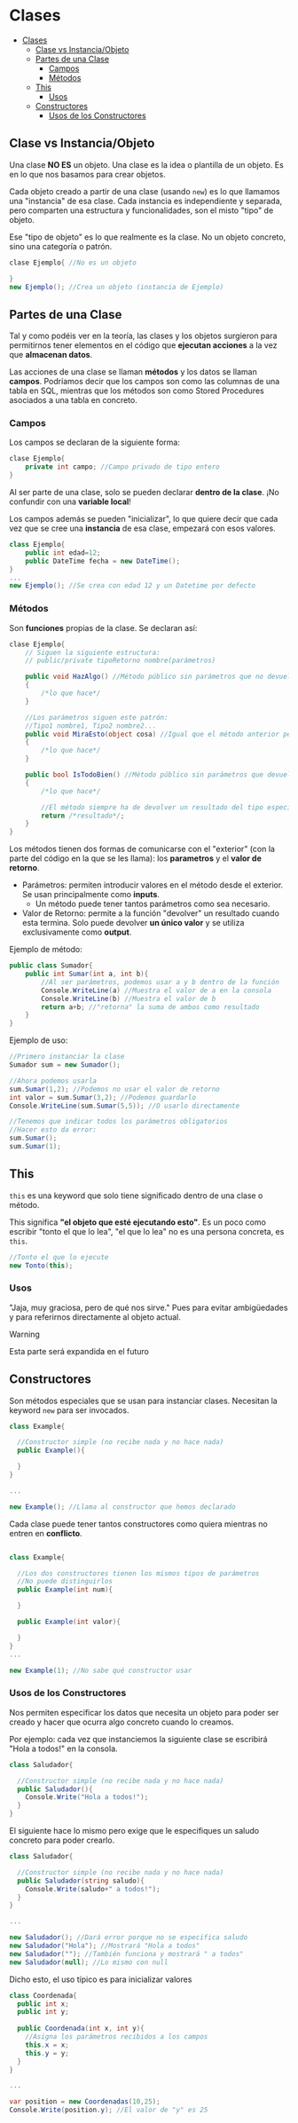 # Clases

- [Clases](#clases)
  - [Clase vs Instancia/Objeto](#clase-vs-instanciaobjeto)
  - [Partes de una Clase](#partes-de-una-clase)
    - [Campos](#campos)
    - [Métodos](#métodos)
  - [This](#this)
    - [Usos](#usos)
  - [Constructores](#constructores)
    - [Usos de los Constructores](#usos-de-los-constructores)



## Clase vs Instancia/Objeto

Una clase **NO ES** un objeto. Una clase es la idea o plantilla de un objeto. Es en lo que nos basamos para crear objetos.

Cada objeto creado a partir de una clase (usando `new`) es lo que llamamos una "instancia" de esa clase. Cada instancia es independiente y separada, pero comparten una estructura y funcionalidades, son el misto "tipo" de objeto.

Ese "tipo de objeto" es lo que realmente es la clase. No un objeto concreto, sino una categoría o patrón.

```cs
clase Ejemplo{ //No es un objeto

}
new Ejemplo(); //Crea un objeto (instancia de Ejemplo)
```

## Partes de una Clase

Tal y como podéis ver en la teoría, las clases y los objetos surgieron para permitirnos tener elementos en el código que **ejecutan acciones** a la vez que **almacenan datos**.

Las acciones de una clase se llaman **métodos** y los datos se llaman **campos**. Podríamos decir que los campos son como las columnas de una tabla en SQL, mientras que los métodos son como Stored Procedures asociados a una tabla en concreto.

### Campos

Los campos se declaran de la siguiente forma:

```cs
clase Ejemplo{ 
    private int campo; //Campo privado de tipo entero
}
```

Al ser parte de una clase, solo se pueden declarar **dentro de la clase**. ¡No confundir con una **variable local**!

Los campos además se pueden "inicializar", lo que quiere decir que cada vez que se cree una **instancia** de esa clase, empezará con esos valores.

```cs
class Ejemplo{
    public int edad=12;
    public DateTime fecha = new DateTime();
}
...
new Ejemplo(); //Se crea con edad 12 y un Datetime por defecto
```

### Métodos

Son **funciones** propias de la clase. Se declaran así:

```cs
clase Ejemplo{ 
    // Siguen la siguiente estructura:
    // public/private tipoRetorno nombre(parámetros)

    public void HazAlgo() //Método público sin parámetros que no devuelve ningún resultado (void es "nada")
    { 
        /*lo que hace*/
    }

    //Los parámetros siguen este patrón:
    //Tipo1 nombre1, Tipo2 nombre2...
    public void MiraEsto(object cosa) //Igual que el método anterior pero recibe el parámetro "cosa"
    { 
        /*lo que hace*/
    }

    public bool IsTodoBien() //Método público sin parámetros que devuelve un valor booleano
    { 
        /*lo que hace*/

        //El método siempre ha de devolver un resultado del tipo especificado (bool en este caso)
        return /*resultado*/; 
    }
}
```

Los métodos tienen dos formas de comunicarse con el "exterior" (con la parte del código en la que se les llama): los **parametros** y el **valor de retorno**. 
 
 - Parámetros: permiten introducir valores en el método desde el exterior. Se usan principalmente como **inputs**.
   - Un método puede tener tantos parámetros como sea necesario.
 - Valor de Retorno: permite a la función "devolver" un resultado cuando esta termina. Solo puede devolver **un único valor** y se utiliza exclusivamente como **output**.

Ejemplo de método:

```cs
public class Sumador{
    public int Sumar(int a, int b){
        //Al ser parámetros, podemos usar a y b dentro de la función
        Console.WriteLine(a) //Muestra el valor de a en la consola
        Console.WriteLine(b) //Muestra el valor de b
        return a+b; //"retorna" la suma de ambos como resultado
    }
}

```

Ejemplo de uso:

```cs
//Primero instanciar la clase
Sumador sum = new Sumador();

//Ahora podemos usarla
sum.Sumar(1,2); //Podemos no usar el valor de retorno
int valor = sum.Sumar(3,2); //Podemos guardarlo
Console.WriteLine(sum.Sumar(5,5)); //O usarlo directamente

//Tenemos que indicar todos los parámetros obligatorios
//Hacer esto da error:
sum.Sumar();
sum.Sumar(1);

```

## This

`this` es una keyword que solo tiene significado dentro de una clase o método.

This significa **"el objeto que esté ejecutando esto"**. Es un poco como escribir "tonto el que lo lea", "el que lo lea" no es una persona concreta, es `this`.

```cs
//Tonto el que lo ejecute
new Tonto(this);
```

### Usos

"Jaja, muy graciosa, pero de qué nos sirve." Pues para evitar ambigüedades y para referirnos directamente al objeto actual.

> [!warning]
> Esta parte será expandida en el futuro

## Constructores

Son métodos especiales que se usan para instanciar clases. Necesitan la keyword `new` para ser invocados.

```cs
class Example{

  //Constructor simple (no recibe nada y no hace nada)
  public Example(){

  }
}

...

new Example(); //Llama al constructor que hemos declarado
```

Cada clase puede tener tantos constructores como quiera mientras no entren en **conflicto**.

```cs

class Example{

  //Los dos constructores tienen los mismos tipos de parámetros
  //No puede distinguirlos
  public Example(int num){

  }

  public Example(int valor){

  }
}
...

new Example(1); //No sabe qué constructor usar

```

### Usos de los Constructores

Nos permiten especificar los datos que necesita un objeto para poder ser creado y hacer que ocurra algo concreto cuando lo creamos.

Por ejemplo: cada vez que instanciemos la siguiente clase se escribirá "Hola a todos!" en la consola.

```cs
class Saludador{

  //Constructor simple (no recibe nada y no hace nada)
  public Saludador(){
    Console.Write("Hola a todos!"); 
  }
}
```

El siguiente hace lo mismo pero exige que le especifiques un saludo concreto para poder crearlo.

```cs
class Saludador{

  //Constructor simple (no recibe nada y no hace nada)
  public Saludador(string saludo){
    Console.Write(saludo+" a todos!"); 
  }
}

...

new Saludador(); //Dará error porque no se especifica saludo
new Saludador("Hola"); //Mostrará "Hola a todos"
new Saludador(""); //También funciona y mostrará " a todos"
new Saludador(null); //Lo mismo con null
```

Dicho esto, el uso típico es para inicializar valores

```cs
class Coordenada{
  public int x;
  public int y;
  
  public Coordenada(int x, int y){
    //Asigna los parámetros recibidos a los campos
    this.x = x;
    this.y = y;
  }
}

...

var position = new Coordenadas(10,25);
Console.Write(position.y); //El valor de "y" es 25

```